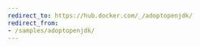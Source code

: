 ```yaml
---
redirect_to: https://hub.docker.com/_/adoptopenjdk/
redirect_from:
- /samples/adoptopenjdk/
---
```

